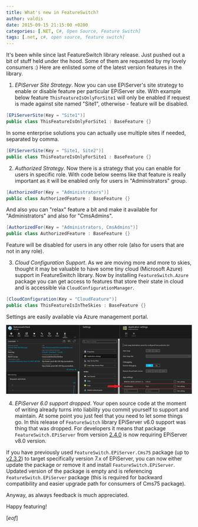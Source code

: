 ```yaml
---
title: What's new in FeatureSwitch?
author: valdis
date: 2015-09-15 21:15:00 +0200
categories: [.NET, C#, Open Source, Feature Switch]
tags: [.net, c#, open source, feature switch]
---
```


It's been while since last FeatureSwitch library release. Just pushed out a bit of stuff held under the hood. Some of them are requested by my lovely consumers :)
Here are enlisted some of the latest version features in the library.

1) *EPiServer Site Strategy*. Now you can use EPiServer's site strategy to enable or disable feature per particular EPiServer site. With example below feature `ThisFeatureIsOnlyForSite1` will only be enabled if request is made against site named "Site1", otherwise - feature will be disabled.

```csharp
[EPiServerSite(Key = "Site1")]
public class ThisFeatureIsOnlyForSite1 : BaseFeature {}
```

In some enterprise solutions you can actually use multiple sites if needed, separated by comma.

```csharp
[EPiServerSite(Key = "Site1, Site2")]
public class ThisFeatureIsOnlyForSite1 : BaseFeature {}
```

2) *Authorized Strategy*. Now there is a strategy that you can enable for users in specific role. With code below seems like that feature is really important as it will be enabled only for users in "Administrators" group.

```csharp
[AuthorizedFor(Key = "Administrators")]
public class AuthorizedFeature : BaseFeature {}
```

And also you can "relax" feature a bit and make it available for "Administrators" and also for "CmsAdmins".

```csharp
[AuthorizedFor(Key = "Administrators, CmsAdmins")]
public class AuthorizedFeature : BaseFeature {}
```

Feature will be disabled for users in any other role (also for users that are not in any role).

3) *Cloud Configuration Support*. As we are moving more and more to skies, thought it may be valuable to have some tiny cloud (Microsoft Azure) support in FeatureSwitch library. Now by installing `FeatureSwitch.Azure` package you can get access to features that store their state in cloud and is accessible via `CloudConfigurationManager`.

```csharp
[CloudConfiguration(Key = "CloudFeature")]
public class ThisFeatureIsInTheSkies : BaseFeature {}
```

Settings are easily available via Azure management portal.

![](/assets/img/2015/09/cloud-feature-1.png)

4) *EPiServer 6.0 support dropped*. Your open source code at the moment of writing already turns into liability you commit yourself to support and maintain. At some point you just feel that you need to let some things go. In this release of `FeatureSwitch` library EPiServer v6.0 support was thing that was dropped.
For developers it means that package `FeatureSwitch.EPiServer` from version [2.4.0](http://nuget.episerver.com/en/OtherPages/Package/?packageId=FeatureSwitch.EPiServer&packageVersion=2.4.0) is now requiring EPiServer v8.0 version.

If you have previously used `FeatureSwitch.EPiServer.Cms75` package (up to [v2.3.2](http://nuget.episerver.com/en/OtherPages/Package/?packageId=FeatureSwitch.EPiServer.Cms75&packageVersion=2.3.2)) to target specifically version 7.x of EPiServer, you can now either update the package or remove it and install `FeatureSwitch.EPiServer`. Updated version of the package is empty and is referencing `FeatureSwitch.EPiServer` package (this is required for backward compatibility and easier upgrade path for consumers of Cms75 package).

Anyway, as always feedback is much appreciated.

Happy featuring!

[*eof*]

